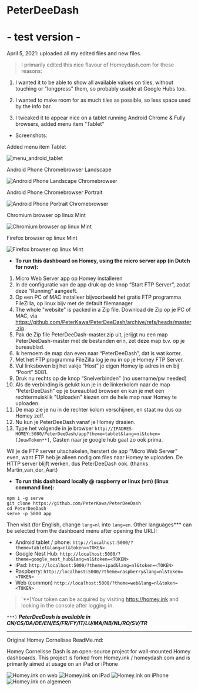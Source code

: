 # PeterDeeDash 
#
# - test version -
April 5, 2021: uploaded all my edited files and new files.

> I primarily edited this nice flavour of Homeydash.com for these reasons:

1) I wanted it to be able to show all available values on tiles, without touching or "longpress" them, so probably usable at Google Hubs too.

2) I wanted to make room for as much tiles as possible, so less space used by the info bar.

3) I tweaked it to appear nice on a tablet running Android Chrome & Fully browsers, added menu item "Tablet"

- Screenshots: 

Added menu item Tablet

![menu_android_tablet](https://user-images.githubusercontent.com/74005072/113604096-15590f00-9645-11eb-85ef-d8af62dbce1e.png)

Android Phone Chromebrowser Landscape

![Android Phone Landscape Chromebrowser](https://user-images.githubusercontent.com/74005072/113604159-2b66cf80-9645-11eb-8d57-86a960d8acda.jpg)

Android Phone Chromebrowser Portrait

![Android Phone Portrait Chromebrowser](https://user-images.githubusercontent.com/74005072/113604179-2efa5680-9645-11eb-9dff-f002c610f819.jpg)

Chromium browser op linux Mint

![Chromium browser op linux Mint](https://user-images.githubusercontent.com/74005072/113604196-3457a100-9645-11eb-8dfb-5872ea1b6320.png)

Firefox browser op linux Mint

![Firefox browser op linux Mint](https://user-images.githubusercontent.com/74005072/113604135-24d85800-9645-11eb-9818-b430dff2e6ec.png)




- <B>To run this dashboard on Homey, using the micro server app (in Dutch for now): </B> 
1. Micro Web Server app op Homey installeren
2. In de configuratie van de app druk op de knop “Start FTP Server”, zodat deze “Running” aangeeft.
3. Op een PC of MAC installeer bijvoorbeeld het gratis FTP programma FileZilla, op linux bijv met de default filemanager
4. The whole "website" is packed in a Zip file. Download de Zip op je PC of MAC, via https://github.com/PeterKawa/PeterDeeDash/archive/refs/heads/master.zip
5. Pak de Zip file PeterDeeDash-master.zip uit, jerijgt nu een map PeterDeeDash-master met de bestanden erin, zet deze map b.v. op je bureaublad.
6. Ik hernoem de map dan even naar “PeterDeeDash”, dat is wat korter.
7. Met het FTP programma FileZilla log je nu in op je Homey FTP Server.
8. Vul linksboven bij het vakje “Host” je eigen Homey ip adres in en bij “Poort” 5081.
9. Druk nu rechts op de knop “Snelverbinden” (no username/pw needed)
10. Als de verbinding is gelukt kun je in de linkerkolom naar de map “PeterDeeDash” op je bureaublad browsen en kun je met een rechtermuisklik "Uploaden" kiezen om de hele map naar Homey te uploaden.
11. De map zie je nu in de rechter kolom verschijnen, en staat nu dus op Homey zelf.
12. Nu kun je PeterDeeDash vanaf je Homey draaien.
13. Type het volgende in je browser `http://IPADRES-HOMEY:5080/PeterDeeDash/app?theme=tablet&lang=nl&token=[JouwToken**]`, Casten naar je google hub gaat zo ook prima.

Wil je de FTP server uitschakelen, herstert de app “Micro Web Server” even, want FTP heb je alleen nodig om files naar Homey te uploaden. De HTTP server blijft werken, dus PeterDeeDash ook. 
(thanks Martin_van_der_Aart)



- <B>To run this dashboard locally @ raspberry or linux (vm) (linux command line):</B>
```
npm i -g serve
git clone https://github.com/PeterKawa/PeterDeeDash
cd PeterDeeDash
serve -p 5000 app
```

Then visit (for English, change `lang=nl` into `lang=en`. Other languages*** can be selected from the dashboard menu after opening the URL):</br>
- Android tablet / phone: `http://localhost:5000/?theme=tablet&lang=nl&token=<TOKEN>`</br>
- Google Nest Hub: `http://localhost:5000/?theme=google_nest_hub&lang=nl&token=<TOKEN>`</br>
- iPad: `http://localhost:5000/?theme=ipad&lang=nl&token=<TOKEN>`</br>
- Raspberry: `http://localhost:5000/?theme=raspberry&lang=nl&token=<TOKEN>`</br>
- Web (common) `http://localhost:5000/?theme=web&lang=nl&token=<TOKEN>`</br>

> `**)Your token can be acquired by visiting https://homey.ink and looking in the console after logging in.



`***)` <b><I>PeterDeeDash is available in CN/CS/DA/DE/EN/ES/FR/FY/IT/LU/MA/NB/NL/RO/SV/TR</I></b>




--------------------------------------------------



Original Homey Cornelisse ReadMe.md:

Homey Cornelisse Dash is an open-source project for wall-mounted Homey dashboards.
This project is forked from Homey.ink / homeydash.com and is primarily aimed at usage on an iPad or iPhone

![Homey.ink on web](https://raw.githubusercontent.com/Homeycornelisse/homey.ink/master/assets/devices/web/web.png)
![Homey.ink on iPad](https://raw.githubusercontent.com/Homeycornelisse/homey.ink/master/assets/devices/ipad/ipad.png)
![Homey.ink on iPhone](https://raw.githubusercontent.com/Homeycornelisse/homey.ink/master/assets/devices/iphone/iphone.png)
![Homey.ink on algemeen](https://raw.githubusercontent.com/Homeycornelisse/homey.ink/master/assets/devices/algemeen/brandmeld.png)
